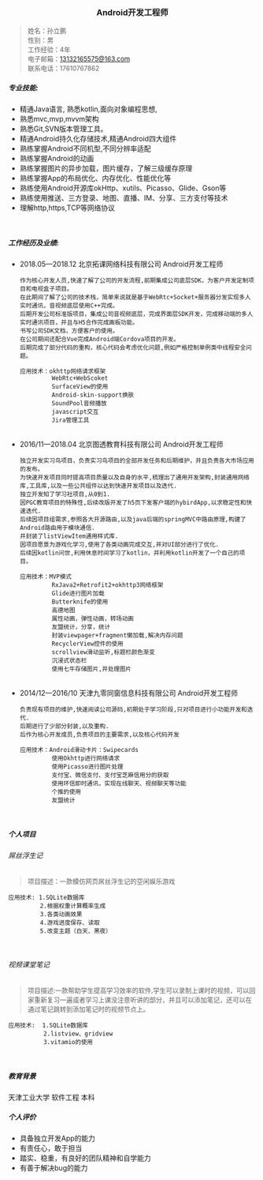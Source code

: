 <h3 style="text-align: center">Android开发工程师</h3>

> <font  size = "2">姓名：孙立鹏<br>
性别：男<br>
工作经验：4年<br>
电子邮箱：13132165575@163.com<br>
联系电话：17610767862<br></font>

##### 专业技能:
* 精通Java语言, 熟悉kotlin,面向对象编程思想,
* 熟悉mvc,mvp,mvvm架构
* 熟悉Git,SVN版本管理工具。
* 精通Android持久化存储技术,精通Android四大组件
* 熟练掌握Android不同机型,不同分辨率适配
* 熟练掌握Android的动画
* 熟练掌握图片的异步加载，图片缓存，了解三级缓存原理
* 熟练掌握App的布局优化、内存优化、性能优化等
* 熟练使用Android开源库okHttp、xutils、Picasso、Glide、Gson等
* 熟练使用推送、三方登录、地图、直播、IM、分享、三方支付等技术
* 理解http,https,TCP等网络协议
<br>

##### 工作经历及业绩:
* 2018.05—2018.12      北京拓课网络科技有限公司	  Android开发工程师
  ```
  作为核心开发人员,快速了解了公司的开发流程,前期集成公司底层SDK，为客户开发定制项目和电视盒子项目。
  在此期间了解了公司的技术栈，简单来说就是基于WebRtc+Socket+服务器分发实现多人实时通讯，音视频底层使用C++完成。
  后期开发公司标准版项目，集成公司音视频底层，完成界面层SDK开发，完成移动端的多人实时通讯项目，并且与H5合作完成画板功能。
  书写公司SDK文档，方便客户的使用。
  在公司期间还配合Vue完成Android端Cordova项目的开发。
  后期完成了部分代码的重构，核心代码会考虑优化问题,例如严格控制单例类中线程安全问题。
  
  应用技术：okhttp网络请求框架
           WebRtc+WebScoket
           SurfaceView的使用
           Android-skin-support换肤
           SoundPool音频播放
           javascript交互
           Jira管理工具
  
  ```
  <br>
* 2016/11—2018.04   北京图透教育科技有限公司    Android开发工程师
  ```
  独立开发实习鸟项目，负责实习鸟项目的全部开发任务和后期维护，并且负责各大市场应用的发布。
  为快速开发项目同时提高项目质量以及自身的水平,梳理出了通用开发架构,封装通用网络库,工具库,以及一些公共组件以达到快速开发项目以及迭代.
  独立开发知了学习社项目,从0到1.
  因PGC教育项目的特殊性,后续改版开发了h5页下发客户端的hybirdApp,以求稳定性和快速迭代.
  后续因项目组需求,参照各大开源路由,以及java后端的springMVC中路由原理,构建了Android路由用于模块通信.
  并封装了listViewItem通用样式库.
  因项目愿景为游戏化学习,使用了各类动画完成交互,并对UI部分进行了优化.
  后续因kotlin问世,利用休息时间学习了kotlin，并利用kotlin开发了一个自己的项目。
  
  应用技术：MVP模式
           RxJava2+Retrofit2+okhttp3网络框架
           Glide进行图片加载
           Butterknife的使用
           高德地图
           属性动画，弹性动画，转场动画
           友盟统计，分享，统计
           封装viewpager+fragment懒加载,解决内存问题
           RecyclerView控件的使用
           scrollview滑动监听,标题栏颜色渐变
           沉浸式状态栏
           使用七牛存储图片,并处理图片
  ```
  <br>
* 2014/12—2016/10  天津九零同窗信息科技有限公司 Android开发工程师
  ```
  负责现有项目的维护,快速阅读公司源码,初期处于学习阶段,只对项目进行小功能开发和迭代.
  后期进行了少部分封装,以及重构.
  后作为核心开发成员,负责项目的主要需求,以及核心代码开发
  
  应用技术：Android滑动卡片：Swipecards
           使用Okhttp进行网络请求
           使用Picasso进行图片处理
           支付宝、微信支付、支付宝芝麻信用分的获取
           使用环信即时通讯，实现在线聊天、视频聊天等功能
           个推的使用
           友盟统计
  ```
<br>

##### 个人项目
###### 屌丝浮生记
> <font  size = "2">项目描述：一款模仿网页屌丝浮生记的空闲娱乐游戏</font>

```
应用技术: 1.SQLite数据库
         2.根据权重计算概率生成
         3.各类动画效果
         4.游戏进度保存、读取
         5.改变主题（白天、黑夜）
```
<br>

###### 视频课堂笔记
> <font  size = "2">项目描述:一款帮助学生提高学习效率的软件,学生可以录制上课时的视频，可以回家重新复习一遍或者学习上课没注意听讲的部分，并且可以添加笔记，还可以在通过笔记跳转到添加笔记时的视频节点上。</font>

```
应用技术:  1.SQLite数据库
          2.listview、gridview
          3.vitamio的使用
```
<br>

##### 教育背景
天津工业大学   软件工程  本科
<br>
##### 个人评价
* 具备独立开发App的能力
* 有责任心，敢于担当
* 踏实、稳重，有良好的团队精神和自学能力
* 有善于解决bug的能力
